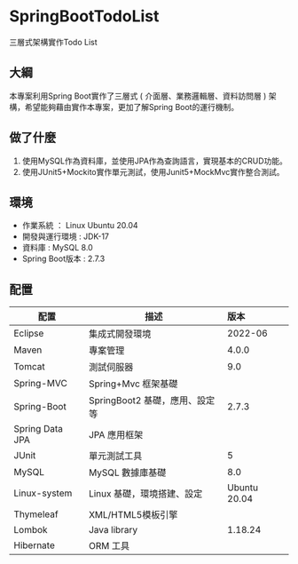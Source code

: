 # SpringBootTodoList
三層式架構實作Todo List

## 大綱

本專案利用Spring Boot實作了三層式 ( 介面層、業務邏輯層、資料訪問層 ) 架構，希望能夠藉由實作本專案，更加了解Spring Boot的運行機制。

## 做了什麼

1. 使用MySQL作為資料庫，並使用JPA作為查詢語言，實現基本的CRUD功能。
2. 使用JUnit5+Mockito實作單元測試，使用Junit5+MockMvc實作整合測試。

## 環境
+ 作業系統 ： Linux Ubuntu 20.04
+ 開發與運行環境 : JDK-17
+ 資料庫 : MySQL 8.0
+ Spring Boot版本 : 2.7.3


## 配置

| 配置            | 描述                           | 版本         |
| --------------- | ------------------------------ |:------------ |
| Eclipse         | 集成式開發環境                 | 2022-06      |
| Maven           | 專案管理                       | 4.0.0        |
| Tomcat          | 測試伺服器                     | 9.0          |
| Spring-MVC      | Spring+Mvc 框架基礎            |              |
| Spring-Boot     | SpringBoot2 基礎，應用、設定等 | 2.7.3        |
| Spring Data JPA | JPA 應用框架                   |              |
| JUnit           | 單元測試工具                   | 5            |
| MySQL           | MySQL 數據庫基礎               | 8.0          |
| Linux-system    | Linux 基礎，環境搭建、設定     | Ubuntu 20.04 |
| Thymeleaf       | XML/HTML5模板引擎              |              |
| Lombok          | Java library                   | 1.18.24      |
| Hibernate       | ORM 工具                       |              |
